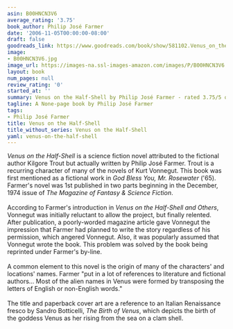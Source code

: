 ```yaml
---
asin: B00HNCN3V6
average_rating: '3.75'
book_author: Philip José Farmer
date: '2006-11-05T00:00:00-08:00'
draft: false
goodreads_link: https://www.goodreads.com/book/show/581102.Venus_on_the_Half_Shell
image:
- B00HNCN3V6.jpg
image_url: https://images-na.ssl-images-amazon.com/images/P/B00HNCN3V6.01._SCLZZZZZZZ.jpg
layout: book
num_pages: null
review_rating: '0'
started_at: ''
summary: Venus on the Half-Shell by Philip José Farmer - rated 3.75/5 on Goodreads
tagline: A None-page book by Philip José Farmer
tags:
- Philip José Farmer
title: Venus on the Half-Shell
title_without_series: Venus on the Half-Shell
yaml: venus-on-the-half-shell
---
```


<i>Venus on the Half-Shell</i> is a science fiction novel attributed to the fictional author Kilgore Trout but actually written by Philip José Farmer. Trout is a recurring character of many of the novels of Kurt Vonnegut. This book was first mentioned as a fictional work in <i>God Bless You, Mr. Rosewater</i> ('65). Farmer's novel was 1st published in two parts beginning in the December, 1974 issue of <i>The Magazine of Fantasy &amp; Science Fiction</i>.<br /><br />According to Farmer's introduction in <i>Venus on the Half-Shell and Others</i>, Vonnegut was initially reluctant to allow the project, but finally relented. After publication, a poorly-worded magazine article gave Vonnegut the impression that Farmer had planned to write the story regardless of his permission, which angered Vonnegut. Also, it was popularly assumed that Vonnegut wrote the book. This problem was solved by the book being reprinted under Farmer's by-line.<br /><br />A common element to this novel is the origin of many of the characters' and locations' names. Farmer "put in a lot of references to literature and fictional authors... Most of the alien names in Venus were formed by transposing the letters of English or non-English words."<br /><br />The title and paperback cover art are a reference to an Italian Renaissance fresco by Sandro Botticelli, <i>The Birth of Venus</i>, which depicts the birth of the goddess Venus as her rising from the sea on a clam shell.
